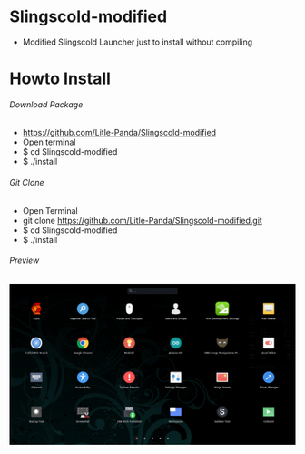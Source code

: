 # Slingscold-modified
* Modified Slingscold Launcher just to install without compiling

# Howto Install

###### Download Package
* https://github.com/Litle-Panda/Slingscold-modified
* Open terminal
* $ cd Slingscold-modified
* $ ./install

###### Git Clone
* Open Terminal
* git clone https://github.com/Litle-Panda/Slingscold-modified.git
* $ cd Slingscold-modified
* $ ./install

###### Preview

![result](https://github.com/Litle-Panda/Slingscold-modified/blob/main/image/sc.png)
